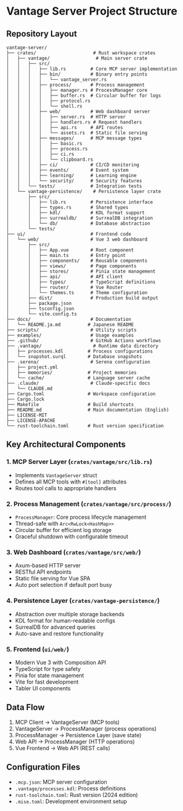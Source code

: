 # Vantage Server Project Structure

## Repository Layout
```
vantage-server/
├── crates/                     # Rust workspace crates
│   ├── vantage/                 # Main server crate
│   │   ├── src/
│   │   │   ├── lib.rs         # Core MCP server implementation
│   │   │   ├── bin/           # Binary entry points
│   │   │   │   └── vantage_server.rs
│   │   │   ├── process/       # Process management
│   │   │   │   ├── manager.rs # ProcessManager core
│   │   │   │   ├── buffer.rs  # Circular buffer for logs
│   │   │   │   ├── protocol.rs
│   │   │   │   └── shell.rs
│   │   │   ├── web/           # Web dashboard server
│   │   │   │   ├── server.rs  # HTTP server
│   │   │   │   ├── handlers.rs # Request handlers
│   │   │   │   ├── api.rs     # API routes
│   │   │   │   └── assets.rs  # Static file serving
│   │   │   ├── messages/      # MCP message types
│   │   │   │   ├── basic.rs
│   │   │   │   ├── process.rs
│   │   │   │   ├── ci.rs
│   │   │   │   └── clipboard.rs
│   │   │   ├── ci/            # CI/CD monitoring
│   │   │   ├── events/        # Event system
│   │   │   ├── learning/      # Learning engine
│   │   │   └── security/      # Security features
│   │   └── tests/             # Integration tests
│   └── vantage-persistence/    # Persistence layer crate
│       ├── src/
│       │   ├── lib.rs         # Persistence interface
│       │   ├── types.rs       # Shared types
│       │   ├── kdl/           # KDL format support
│       │   ├── surrealdb/     # SurrealDB integration
│       │   └── db/            # Database abstraction
│       └── tests/
├── ui/                        # Frontend code
│   └── web/                   # Vue 3 web dashboard
│       ├── src/
│       │   ├── App.vue        # Root component
│       │   ├── main.ts        # Entry point
│       │   ├── components/    # Reusable components
│       │   ├── views/         # Page components
│       │   ├── stores/        # Pinia state management
│       │   ├── api/           # API client
│       │   ├── types/         # TypeScript definitions
│       │   ├── router/        # Vue Router
│       │   └── themes.ts      # Theme configuration
│       ├── dist/              # Production build output
│       ├── package.json
│       ├── tsconfig.json
│       └── vite.config.ts
├── docs/                      # Documentation
│   └── README.ja.md          # Japanese README
├── scripts/                   # Utility scripts
├── examples/                  # Usage examples
├── .github/                   # GitHub Actions workflows
├── .vantage/                   # Runtime data directory
│   ├── processes.kdl         # Process configurations
│   └── snapshot.surql        # Database snapshots
├── .serena/                   # Serena configuration
│   ├── project.yml
│   ├── memories/             # Project memories
│   └── cache/                # Language server cache
├── .claude/                   # Claude-specific docs
│   └── CLAUDE.md
├── Cargo.toml                # Workspace configuration
├── Cargo.lock
├── Makefile                  # Build shortcuts
├── README.md                 # Main documentation (English)
├── LICENSE-MIT
├── LICENSE-APACHE
└── rust-toolchain.toml       # Rust version specification
```

## Key Architectural Components

### 1. MCP Server Layer (`crates/vantage/src/lib.rs`)
- Implements `VantageServer` struct
- Defines all MCP tools with `#[tool]` attributes
- Routes tool calls to appropriate handlers

### 2. Process Management (`crates/vantage/src/process/`)
- `ProcessManager`: Core process lifecycle management
- Thread-safe with `Arc<RwLock<HashMap>>`
- Circular buffer for efficient log storage
- Graceful shutdown with configurable timeout

### 3. Web Dashboard (`crates/vantage/src/web/`)
- Axum-based HTTP server
- RESTful API endpoints
- Static file serving for Vue SPA
- Auto port selection if default port busy

### 4. Persistence Layer (`crates/vantage-persistence/`)
- Abstraction over multiple storage backends
- KDL format for human-readable configs
- SurrealDB for advanced queries
- Auto-save and restore functionality

### 5. Frontend (`ui/web/`)
- Modern Vue 3 with Composition API
- TypeScript for type safety
- Pinia for state management
- Vite for fast development
- Tabler UI components

## Data Flow
1. MCP Client → VantageServer (MCP tools)
2. VantageServer → ProcessManager (process operations)
3. ProcessManager → Persistence Layer (save state)
4. Web API → ProcessManager (HTTP operations)
5. Vue Frontend → Web API (REST calls)

## Configuration Files
- `.mcp.json`: MCP server configuration
- `.vantage/processes.kdl`: Process definitions
- `rust-toolchain.toml`: Rust version (2024 edition)
- `.mise.toml`: Development environment setup